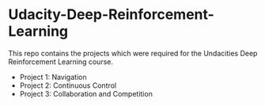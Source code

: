 # Udacity-Deep-Reinforcement-Learning
This repo contains the projects which were required for the Undacities Deep Reinforcement Learning course.
- Project 1: Navigation
- Project 2: Continuous Control
- Project 3: Collaboration and Competition
